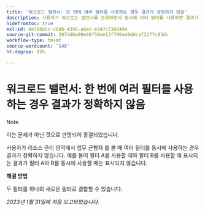 ```yaml
---
title: '워크로드 밸런서: 한 번에 여러 필터를 사용하는 경우 결과가 정확하지 않음'
description: 사용자가 워크로드 밸런서를 조회하면서 동시에 여러 필터를 사용하면 결과가 정확하지 않습니다. 예를 들어 필터 A를 사용할 때와 필터 B를 사용할 때 표시되는 결과가 필터 A와 B를 동시에 사용할 때는 표시되지 않습니다.
hidefromtoc: true
exl-id: 4e708a5c-c0db-4395-a6ac-e947c7368494
source-git-commit: 207dd6e09e40f58ee13f790aa9ddcaf2277c93dc
workflow-type: tm+mt
source-wordcount: '148'
ht-degree: 83%

---
```


# 워크로드 밸런서: 한 번에 여러 필터를 사용하는 경우 결과가 정확하지 않음

>[!NOTE]
>
>이는 문제가 아닌 것으로 판명되어 종결되었습니다.

사용자가 리소스 관리 영역에서 업무 균형자 를 볼 때 여러 필터를 동시에 사용하는 경우 결과가 정확하지 않습니다. 예를 들어 필터 A를 사용할 때와 필터 B를 사용할 때 표시되는 결과가 필터 A와 B를 동시에 사용할 때는 표시되지 않습니다.

**해결 방법**

두 필터를 하나의 새로운 필터로 결합할 수 있습니다.

_2023년 1월 31일에 처음 보고되었습니다._
